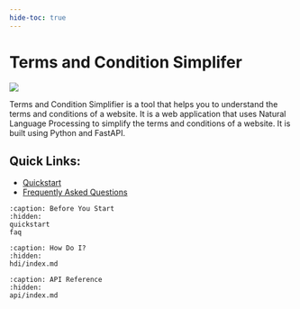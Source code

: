 ```yaml
---
hide-toc: true
---
```


# Terms and Condition Simplifer

![](https://raw.githubusercontent.com/QuirkyDevil/Terms-and-condition-simplifier/main/banner.jpg)

Terms and Condition Simplifier is a tool that helps you to understand the terms and conditions of a website. It is a web application that uses Natural Language Processing to simplify the terms and conditions of a website. It is built using Python and FastAPI.

## Quick Links:

- [Quickstart](quickstart.md)
- [Frequently Asked Questions](faq.md)

```{toctree}
:caption: Before You Start
:hidden:
quickstart
faq
```

```{toctree}
:caption: How Do I?
:hidden:
hdi/index.md
```

```{toctree}
:caption: API Reference
:hidden:
api/index.md
```